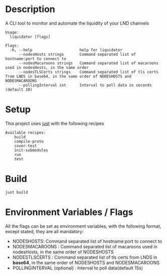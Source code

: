 # Description
A CLI tool to monitor and automate the liquidity of your LND channels

```
Usage:
  liquidator [flags]

Flags:
  -h, --help                     help for liquidator
      --nodesHosts strings       Command separated list of hostname:port to connect to
      --nodesMacaroons strings   Command separated list of macaroons used in nodesHosts, in the same order
      --nodesTLSCerts strings    Command separated list of tls certs from LNDS in base64, in the same order of NODESHOSTS and NODESMACAROONS
      --pollingInterval int      Interval to poll data in seconds (default 10)
```
# Setup
This project uses [just](https://github.com/casey/just) with the following recipes
```
Available recipes:
    build
    compile-proto
    cover-test
    init-submodules
    run
    test
```


# Build
```
just build
```

# Environment Variables / Flags

All the flags can be set as environment variables, with the following format, except stated, they are all mandatory:

- NODESHOSTS: Command separated list of hostname:port to connect to
- NODESMACAROONS : Command separated list of macaroons used in nodesHosts, in the same order of NODESHOSTS
- NODESTLSCERTS : Command separated list of tls certs from LNDS in **base64**, in the same order of NODESHOSTS and NODESMACAROONS
- POLLINGINTERVAL (optional) : Interval to poll data(default 15s)

